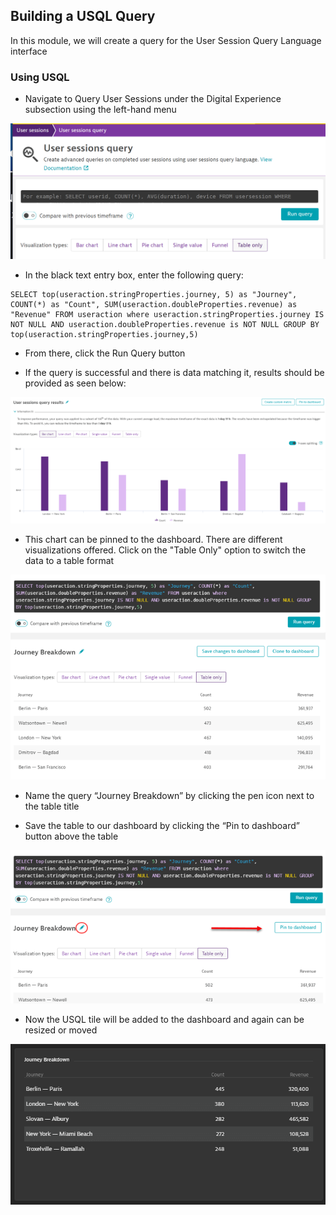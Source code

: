 ## Building a USQL Query

In this module, we will create a query for the User Session Query Language interface

### Using USQL

- Navigate to Query User Sessions under the Digital Experience subsection using the left-hand menu

![USQL_1](../../assets/images/USQL_1.png)

- In the black text entry box, enter the following query:

```
SELECT top(useraction.stringProperties.journey, 5) as "Journey", COUNT(*) as "Count", SUM(useraction.doubleProperties.revenue) as "Revenue" FROM useraction where useraction.stringProperties.journey IS NOT NULL AND useraction.doubleProperties.revenue is NOT NULL GROUP BY top(useraction.stringProperties.journey,5)
```

- From there, click the Run Query button

- If the query is successful and there is data matching it, results should be provided as seen below:

![USQL_2](../../assets/images/USQL_2.png)

- This chart can be pinned to the dashboard. There are different visualizations offered. Click on the "Table Only" option to switch the data to a table format

![USQL_3](../../assets/images/USQL_3.png)

- Name the query “Journey Breakdown” by clicking the pen icon next to the table title

- Save the table to our dashboard by clicking the “Pin to dashboard” button above the table

![USQL_4](../../assets/images/USQL_4.png)

- Now the USQL tile will be added to the dashboard and again can be resized or moved

![USQL_5](../../assets/images/USQL_5.png)
